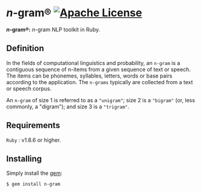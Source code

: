 # <i>n</i>-gram® [![Apache License](https://img.shields.io/badge/license-Apache-blue.svg)](https://github.com/iamprabhat/n-gram/blob/master/LICENSE)
<b><i>n</i>-gram®:</b> <i>n</i>-gram NLP toolkit in Ruby.

## Definition
In the fields of computational linguistics and probability, an ```n-gram``` is a contiguous sequence of n-items from a given sequence of text or speech. The items can be phonemes, syllables, letters, words or base pairs according to the application. The ```n-grams``` typically are collected from a text or speech corpus.

An ```n-gram``` of size 1 is referred to as a ```"unigram"```; size 2 is a ```"bigram"``` (or, less commonly, a "digram"); and size 3 is a ```"trigram"```.

## Requirements
```Ruby``` : v1.8.6 or higher.

## Installing
Simply install the [gem](https://rubygems.org/):

```$ gem install n-gram```
